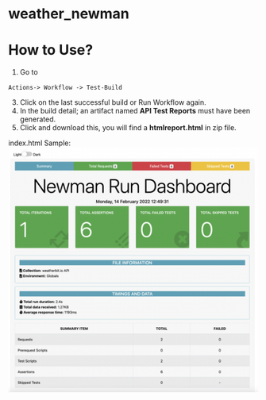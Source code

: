 # weather_newman

# How to Use?

1. Go to 
```
Actions-> Workflow -> Test-Build
```
3. Click on the last successful build or Run Workflow again.
4. In the build detail; an artifact named **API Test Reports** must have been generated.
5. Click and download this, you will find a **htmlreport.html** in zip file.

index.html Sample:
![Screenshot](https://github.com/berkaykirmizioglu/weather_newman/blob/main/testresult.png)

